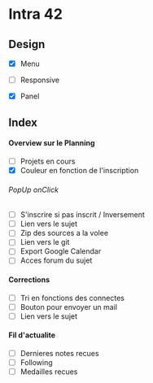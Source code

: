 # Intra 42


## Design
  - [x] Menu
  - [ ] Responsive
  - [x] Panel


## Index
#### Overview sur le Planning
  - [ ] Projets en cours
  - [x] Couleur en fonction de l'inscription

###### PopUp onClick
  - [ ] S'inscrire si pas inscrit / Inversement
  - [ ] Lien vers le sujet
  - [ ] Zip des sources a la volee
  - [ ] Lien vers le git
  - [ ] Export Google Calendar
  - [ ] Acces forum du sujet

#### Corrections
  - [ ] Tri en fonctions des connectes
  - [ ] Bouton pour envoyer un mail
  - [ ] Lien vers le sujet

#### Fil d'actualite
  - [ ] Dernieres notes recues
  - [ ] Following
  - [ ] Medailles recues
